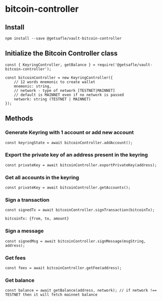 # bitcoin-controller

## Install

`npm install --save @getsafle/vault-bitcoin-controller`

## Initialize the Bitcoin Controller class

```
const { KeyringController, getBalance } = require('@getsafle/vault-bitcoin-controller');

const bitcoinController = new KeyringController({
    // 12 words mnemonic to create wallet
    mnemonic: string,
    // network - type of network [TESTNET|MAINNET]
    // default is MAINNET even if no network is passed
    network: string (TESTNET | MAINNET)
});
```

## Methods

### Generate Keyring with 1 account or add new account

```
const keyringState = await bitcoinController.addAccount();
```

### Export the private key of an address present in the keyring

```
const privateKey = await bitcoinController.exportPrivateKey(address);
```

### Get all accounts in the keyring

```
const privateKey = await bitcoinController.getAccounts();
```

### Sign a transaction

```
const signedTx = await bitcoinController.signTransaction(bitcoinTx);

bitcoinTx: {from, to, amount}
```

### Sign a message

```
const signedMsg = await bitcoinController.signMessage(msgString, address);
```

### Get fees

```
const fees = await bitcoinController.getFee(address);
```

### Get balance

```
const balance = await getBalance(address, network); // if network !== TESTNET then it will fetch mainnet balance
```
